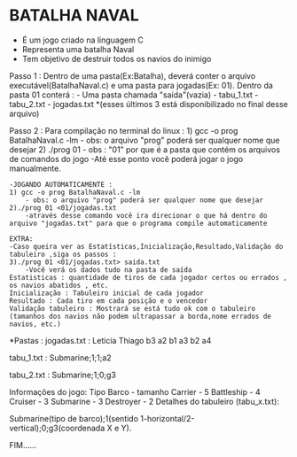 <h1>BATALHA NAVAL</h1>

- É um jogo criado na linguagem C 
- Representa uma batalha Naval
- Tem objetivo de destruir todos os navios do inimigo


Passo 1 :
    Dentro de uma pasta(Ex:Batalha), deverá conter o arquivo executável(BatalhaNaval.c) e uma pasta para jogadas(Ex: 01).
    Dentro da pasta 01 conterá :
    - Uma pasta chamada "saída"(vazia)
    - tabu_1.txt
    - tabu_2.txt
    - jogadas.txt
    *(esses últimos 3 está disponibilizado no final desse arquivo)

Passo 2 :
    Para compilação no terminal do linux :
    1) gcc -o prog BatalhaNaval.c -lm
        - obs: o arquivo "prog" poderá ser qualquer nome que desejar
    2) ./prog 01
        - obs : "01" por que é a pasta que contém os arquivos de comandos do jogo
    -Até esse ponto você poderá jogar o jogo manualmente.

    -JOGANDO AUTOMATICAMENTE :
    1) gcc -o prog BatalhaNaval.c -lm
        - obs: o arquivo "prog" poderá ser qualquer nome que desejar
    2)./prog 01 <01/jogadas.txt
        -através desse comando você ira direcionar o que há dentro do arquivo "jogadas.txt" para que o programa compile automaticamente

    EXTRA:
    -Caso queira ver as Estatísticas,Inicialização,Resultado,Validação do tabuleiro ,siga os passos :
    3)./prog 01 <01/jogadas.txt> saida.txt
        -Você verá os dados tudo na pasta de saída
    Estatisticas : quantidade de tiros de cada jogador certos ou errados , os navios abatidos , etc.
    Inicialização : Tabuleiro inicial de cada jogador
    Resultado : Cada tiro em cada posição e o vencedor
    Validação tabuleiro : Mostrará se está tudo ok com o tabuleiro (tamanhos dos navios não podem ultrapassar a borda,nome errados de navios, etc.) 


*Pastas :
jogadas.txt :
    Leticia
    Thiago
    b3
    a2
    b1
    a3
    b2
    a4

tabu_1.txt :
Submarine;1;1;a2

tabu_2.txt :
Submarine;1;0;g3


Informações do jogo:
Tipo Barco  - tamanho
    Carrier - 5
    Battleship - 4
    Cruiser  - 3
    Submarine - 3
    Destroyer - 2
Detalhes do tabuleiro (tabu_x.txt):

Submarine(tipo de barco);1(sentido 1-horizontal/2-vertical);0;g3(coordenada X e Y).

FIM......

